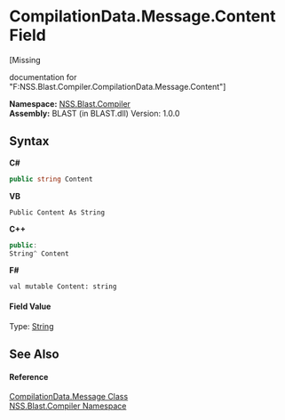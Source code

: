 # CompilationData.Message.Content Field
 

\[Missing <summary> documentation for "F:NSS.Blast.Compiler.CompilationData.Message.Content"\]

**Namespace:**&nbsp;<a href="26a25caa-f50b-92ad-f15c-dbb9db1493ae.md">NSS.Blast.Compiler</a><br />**Assembly:**&nbsp;BLAST (in BLAST.dll) Version: 1.0.0

## Syntax

**C#**<br />
``` C#
public string Content
```

**VB**<br />
``` VB
Public Content As String
```

**C++**<br />
``` C++
public:
String^ Content
```

**F#**<br />
``` F#
val mutable Content: string
```


#### Field Value
Type: <a href="https://docs.microsoft.com/dotnet/api/system.string" target="_blank" rel="noopener noreferrer">String</a>

## See Also


#### Reference
<a href="e67b54fe-fb86-7ae8-d46e-8efaf40ec157.md">CompilationData.Message Class</a><br /><a href="26a25caa-f50b-92ad-f15c-dbb9db1493ae.md">NSS.Blast.Compiler Namespace</a><br />